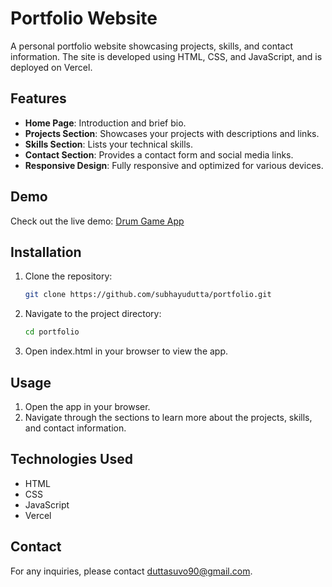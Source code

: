 # Portfolio Website

A personal portfolio website showcasing projects, skills, and contact information. The site is developed using HTML, CSS, and JavaScript, and is deployed on Vercel.

## Features

- **Home Page**: Introduction and brief bio.
- **Projects Section**: Showcases your projects with descriptions and links.
- **Skills Section**: Lists your technical skills.
- **Contact Section**: Provides a contact form and social media links.
- **Responsive Design**: Fully responsive and optimized for various devices.

## Demo

Check out the live demo: [Drum Game App](http://portfolio-subhayudutta.vercel.app/)

## Installation

1. Clone the repository:

   ```bash
   git clone https://github.com/subhayudutta/portfolio.git
    ```

2. Navigate to the project directory:
    ```bash
    cd portfolio
    ```

3. Open index.html in your browser to view the app.

## Usage

1. Open the app in your browser.
2. Navigate through the sections to learn more about the projects, skills, and contact information.

## Technologies Used

- HTML
- CSS
- JavaScript
- Vercel

## Contact
For any inquiries, please contact duttasuvo90@gmail.com.
